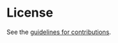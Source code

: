 # License

See the
[guidelines for contributions](https://github.com/richsalz/draft-use-tls13/blob/main/CONTRIBUTING.md).
